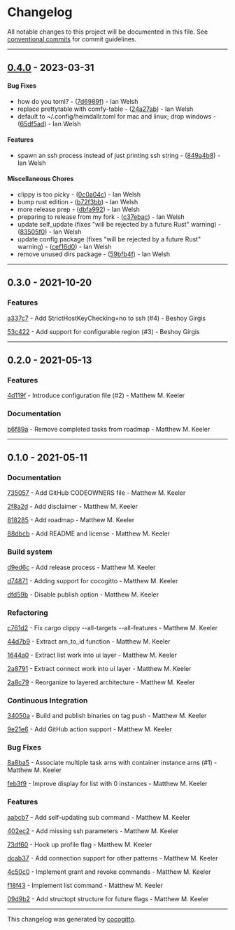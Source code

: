 # Changelog
All notable changes to this project will be documented in this file. See [conventional commits](https://www.conventionalcommits.org/) for commit guidelines.

- - -
## [0.4.0](https://github.com/ianwelsh/heimdallr/compare/0.3.0..0.4.0) - 2023-03-31
#### Bug Fixes
- how do you toml? - ([7d6989f](https://github.com/ianwelsh/heimdallr/commit/7d6989f4dacf44622a9512092286321a1d4f0922)) - Ian Welsh
- replace prettytable with comfy-table - ([24a27ab](https://github.com/ianwelsh/heimdallr/commit/24a27abe24524ca09790d58e43b3ea0900fbec6c)) - Ian Welsh
- default to ~/.config/heimdallr.toml for mac and linux; drop windows - ([65df5ad](https://github.com/ianwelsh/heimdallr/commit/65df5adbbe5e496784abbef302a77c71b082db06)) - Ian Welsh
#### Features
- spawn an ssh process instead of just printing ssh string - ([849a4b8](https://github.com/ianwelsh/heimdallr/commit/849a4b863f22ba3829153bc350a9e7d02920f9c2)) - Ian Welsh
#### Miscellaneous Chores
- clippy is too picky - ([0c0a04c](https://github.com/ianwelsh/heimdallr/commit/0c0a04cd9683f996ec247f4e39c0c2adc72091fb)) - Ian Welsh
- bump rust edition - ([b72f3bb](https://github.com/ianwelsh/heimdallr/commit/b72f3bbc8b0030d1d35c9dfa499c8984155b45d0)) - Ian Welsh
- more release prep - ([dbfa992](https://github.com/ianwelsh/heimdallr/commit/dbfa9925b25f15908d0b27c9089cb731f5e05cd0)) - Ian Welsh
- preparing to release from my fork - ([c37ebac](https://github.com/ianwelsh/heimdallr/commit/c37ebacb04c2147979a368b537ba841477a9aa6b)) - Ian Welsh
- update self_update (fixes "will be rejected by a future Rust" warning) - ([83505f0](https://github.com/ianwelsh/heimdallr/commit/83505f0dabd4b3c8f59008aafae43fd3e72906c6)) - Ian Welsh
- update config package (fixes "will be rejected by a future Rust" warning) - ([cef16d0](https://github.com/ianwelsh/heimdallr/commit/cef16d06ec0dec0f29addaf3eaecd8a07640e1cd)) - Ian Welsh
- remove unused dirs package - ([59bfb4f](https://github.com/ianwelsh/heimdallr/commit/59bfb4fd1e446739701923126a62e5f2dea24d9d)) - Ian Welsh

- - -

## 0.3.0 - 2021-10-20


### Features

[a337c7](https://github.com/keelerm84/heimdallr/commit/a337c75ec5f72c860f66f3bc7cb71f05171a6bea) - Add StrictHostKeyChecking=no to ssh (#4) - Beshoy Girgis

[53c422](https://github.com/keelerm84/heimdallr/commit/53c422fbf65443269050a5356325d6a6ddc27a2e) - Add support for configurable region (#3) - Beshoy Girgis


- - -
## 0.2.0 - 2021-05-13


### Features

[4d119f](https://github.com/keelerm84/heimdallr/commit/4d119fdcdb35a39b82724e5d05b628571fcb6e6e) - Introduce configuration file (#2) - Matthew M. Keeler


### Documentation

[b6f89a](https://github.com/keelerm84/heimdallr/commit/b6f89ab37757c9096b6e2ce005fdc7410686217d) - Remove completed tasks from roadmap - Matthew M. Keeler


- - -
## 0.1.0 - 2021-05-11


### Documentation

[735057](https://github.com/keelerm84/heimdallr/commit/73505753ecbdfaa0bc667cfd025e08001afd07f4) - Add GitHub CODEOWNERS file - Matthew M. Keeler

[2f8a2d](https://github.com/keelerm84/heimdallr/commit/2f8a2d24e88c3efa5bf40a4ef4090b06314086ac) - Add disclaimer - Matthew M. Keeler

[818285](https://github.com/keelerm84/heimdallr/commit/81828545fa623c65b3aa24819d000c18f564e10e) - Add roadmap - Matthew M. Keeler

[88dbcb](https://github.com/keelerm84/heimdallr/commit/88dbcbd64188d83eb0f2f7371338c925015dbd01) - Add README and license - Matthew M. Keeler


### Build system

[d9ed6c](https://github.com/keelerm84/heimdallr/commit/d9ed6c53ffd0f803032973392e5e70d4463dde80) - Add release process - Matthew M. Keeler

[d74871](https://github.com/keelerm84/heimdallr/commit/d74871a21ac86bffd76ede1325742a3b8a8eef8b) - Adding support for cocogitto - Matthew M. Keeler

[dfd59b](https://github.com/keelerm84/heimdallr/commit/dfd59b365b91092a57061c33745f92354146c051) - Disable publish option - Matthew M. Keeler


### Refactoring

[c761d2](https://github.com/keelerm84/heimdallr/commit/c761d2a39659dbc7f5382a74c0ba8d49b60e55b0) - Fix cargo clippy --all-targets --all-features - Matthew M. Keeler

[44d7b9](https://github.com/keelerm84/heimdallr/commit/44d7b96225e08b10d5d169e2bc96fe6aa32270c6) - Extract arn_to_id function - Matthew M. Keeler

[1644a0](https://github.com/keelerm84/heimdallr/commit/1644a07a61761a8eb6211c479a52ca34190a8d56) - Extract list work into ui layer - Matthew M. Keeler

[2a8791](https://github.com/keelerm84/heimdallr/commit/2a8791e575a91db35e530ac345f4eb0659181b29) - Extract connect work into ui layer - Matthew M. Keeler

[2a8c79](https://github.com/keelerm84/heimdallr/commit/2a8c79ee306ea755117d4d2511825a36a8bc4e56) - Reorganize to layered architecture - Matthew M. Keeler


### Continuous Integration

[34050a](https://github.com/keelerm84/heimdallr/commit/34050a822ee95d77f013c380d6d1e19eb7f4ae17) - Build and publish binaries on tag push - Matthew M. Keeler

[9e21e6](https://github.com/keelerm84/heimdallr/commit/9e21e68bfb71c17cb619371290cce0e4a8501386) - Add GitHub action support - Matthew M. Keeler


### Bug Fixes

[8a8ba5](https://github.com/keelerm84/heimdallr/commit/8a8ba5966ebd8aa6eadd814fe4443f806869a9c1) - Associate multiple task arns with container instance arns (#1) - Matthew M. Keeler

[feb3f9](https://github.com/keelerm84/heimdallr/commit/feb3f950266a4f72a55bc893aace4909cdabfc7f) - Improve display for list with 0 instances - Matthew M. Keeler


### Features

[aabcb7](https://github.com/keelerm84/heimdallr/commit/aabcb76194a60d29ef81f3702c12b92a9f1af2c5) - Add self-updating sub command - Matthew M. Keeler

[402ec2](https://github.com/keelerm84/heimdallr/commit/402ec271696143cea85100022d4fb230750e300e) - Add missing ssh parameters - Matthew M. Keeler

[73df60](https://github.com/keelerm84/heimdallr/commit/73df603694b7fe60eecced5fe132a36abb6644db) - Hook up profile flag - Matthew M. Keeler

[dcab37](https://github.com/keelerm84/heimdallr/commit/dcab37cd347be7e343908042837bb90e35022af2) - Add connection support for other patterns - Matthew M. Keeler

[4c50c0](https://github.com/keelerm84/heimdallr/commit/4c50c0f5f42859a2e40f88f79311c67f8a8443a2) - Implement grant and revoke commands - Matthew M. Keeler

[f18f43](https://github.com/keelerm84/heimdallr/commit/f18f43f2a1821adbda3f74f936d5d44553f977cb) - Implement list command - Matthew M. Keeler

[09d9b2](https://github.com/keelerm84/heimdallr/commit/09d9b253f2ebf08acbcf3723331d8bc4c6b80015) - Add structopt structure for future flags - Matthew M. Keeler


- - -

This changelog was generated by [cocogitto](https://github.com/oknozor/cocogitto).